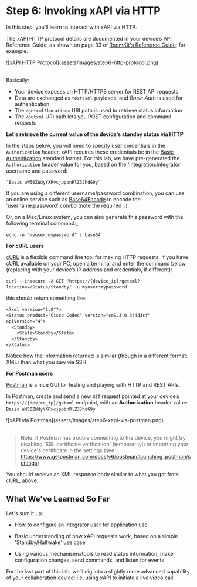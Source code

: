 # Step 6: Invoking xAPI via HTTP

In this step, you’ll learn to interact with xAPI via HTTP.

The xAPI HTTP protocol details are documented in your device’s API Reference Guide, as shown on page 33 of [RoomKit's Reference Guide](https://www.cisco.com/c/dam/en/us/td/docs/telepresence/endpoint/ce92/room-kit-api-reference-guide-ce92.pdf), for example.

<div align="left">![xAPI HTTP Protocol](assets/images/step6-http-protocol.png)</div><br/>

Basically:
- Your device exposes an HTTP/HTTPS server for REST API requests
- Data are exchanged as `text/xml` payloads, and _Basic Auth_ is used for authentication
- The `/getxml?location=` URI path is used to retrieve status information
- The `/putxml` URI path lets you POST configuration and command requests

**Let’s retrieve the current value of the device's standby status via HTTP**

In the steps below, you will need to specify user credentials in the `Authorization` header.  xAPI requires these credentials be in the [Basic Authentication](https://en.wikipedia.org/wiki/Basic_access_authentication) standard format.  For this lab, we have pre-generated the `Authorization` header value for you, based on the 'integration:integrator' username and password:

```
`Basic aW50ZWdyYXRvcjppbnRlZ3JhdG9y`
```

If you are using a different username/password combination, you can use an online service such as [Base64Encode](https://www.base64encode.org/) to encode the 'username:password' combo (note the required `:`).

Or, on a Mac/Linux system, you can also generate this password with the following terminal command:_

```shell
echo -n "myuser:mypassword" | base64
```

**For cURL users**

[cURL](https://curl.haxx.se/) is a flexible command line tool for making HTTP requests.  If you have cURL available on your PC, open a terminal and enter the command below (replacing with your device’s IP address and credentials, if different):

```shell
curl --insecure -X GET "https://{device_ip}/getxml?location=/Status/Standby" -u myuser:mypassword
```

this should return something like:

```shell
<?xml version="1.0"?>
<Status product="Cisco Codec" version="ce9.3.0.344d3cf" apiVersion="4">
  <Standby>
    <State>Standby</State>
  </Standby>
</Status>
```

Notice how the information returned is similar (though in a different format: XML) than what you saw via SSH.

**For Postman users**

[Postman](https://www.getpostman.org) is a nice GUI for testing and playing with HTTP and REST APIs.

In Postman, create and send a new `GET` request pointed at your device’s `https://{device_ip}/getxml` endpoint, with an **Authorization** header value: `Basic aW50ZWdyYXRvcjppbnRlZ3JhdG9y`

<div align="left">![xAPI via Postman](assets/images/step6-xapi-via-postman.png)</div><br/>

>Note: if Postman has trouble connecting to the device, you might try disabling 'SSL certificate verification' (temporarily!) or importing your device's certificate in the settings (see  https://www.getpostman.com/docs/v6/postman/launching_postman/settings)

You should receive an XML response body similar to what you got from cURL, above.

## What We've Learned So Far

Let's sum it up:

* How to configure an integrator user for application use

* Basic understanding of how xAPI requests work, based on a simple 'Standby/Halfwake' use case

* Using various mechanisms/tools to read status information, make configuration changes, send commands, and listen for events

For the last part of this lab, we’ll dig into a slightly more advanced capability of your collaboration device: i.e. using xAPI to initiate a live video call!
